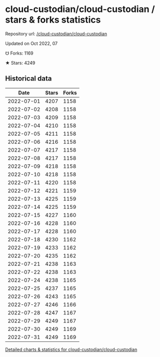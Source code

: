 # cloud-custodian/cloud-custodian / stars & forks statistics

Repository url: [/cloud-custodian/cloud-custodian](https://github.com/cloud-custodian/cloud-custodian)

Updated on Oct 2022, 07

☋ Forks: 1169

★ Stars: 4249

## Historical data
| Date | Stars | Forks |
|------|-------|-------|
| 2022-07-01 | 4207 | 1158 | 
| 2022-07-02 | 4208 | 1158 | 
| 2022-07-03 | 4209 | 1158 | 
| 2022-07-04 | 4210 | 1158 | 
| 2022-07-05 | 4211 | 1158 | 
| 2022-07-06 | 4216 | 1158 | 
| 2022-07-07 | 4217 | 1158 | 
| 2022-07-08 | 4217 | 1158 | 
| 2022-07-09 | 4218 | 1158 | 
| 2022-07-10 | 4218 | 1158 | 
| 2022-07-11 | 4220 | 1158 | 
| 2022-07-12 | 4221 | 1159 | 
| 2022-07-13 | 4225 | 1159 | 
| 2022-07-14 | 4225 | 1159 | 
| 2022-07-15 | 4227 | 1160 | 
| 2022-07-16 | 4228 | 1160 | 
| 2022-07-17 | 4228 | 1160 | 
| 2022-07-18 | 4230 | 1162 | 
| 2022-07-19 | 4233 | 1162 | 
| 2022-07-20 | 4235 | 1162 | 
| 2022-07-21 | 4238 | 1163 | 
| 2022-07-22 | 4238 | 1163 | 
| 2022-07-24 | 4238 | 1165 | 
| 2022-07-25 | 4237 | 1165 | 
| 2022-07-26 | 4243 | 1165 | 
| 2022-07-27 | 4246 | 1166 | 
| 2022-07-28 | 4247 | 1167 | 
| 2022-07-29 | 4249 | 1167 | 
| 2022-07-30 | 4249 | 1169 | 
| 2022-07-31 | 4249 | 1169 | 


[Detailed charts & statistics for cloud-custodian/cloud-custodian](https://reviewgithub.com/rep/cloud-custodian/cloud-custodian)

